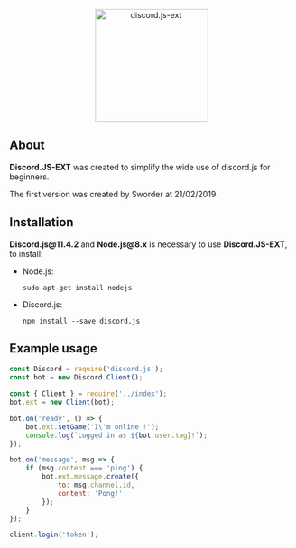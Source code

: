<p align="center">
  <img src="https://cdn.discordapp.com/attachments/548493810494210108/548493842328846351/djsext.png" alt="discord.js-ext" width="200px">
</p>

<h2>About</h2>

<p>
  <strong>Discord.JS-EXT</strong> was created to simplify the wide use of discord.js for beginners.
  
  The first version was created by Sworder at 21/02/2019.
</p>

<h2>Installation</h1>

<p>
  <strong>Discord.js@11.4.2</strong> and <strong>Node.js@8.x</strong> is necessary to use <strong>Discord.JS-EXT</strong>, to install:
  <ul>
   <li>Node.js:

```
sudo apt-get install nodejs
```

   </li>
    <li> Discord.js:
      
```
npm install --save discord.js
```
   </li>
  </ul>
</p>

<h2>Example usage</h1>

```js
const Discord = require('discord.js');
const bot = new Discord.Client();

const { Client } = require('../index');
bot.ext = new Client(bot);

bot.on('ready', () => {
    bot.ext.setGame('I\'m online !');
    console.log(`Logged in as ${bot.user.tag}!`);
});

bot.on('message', msg => {
    if (msg.content === 'ping') {
        bot.ext.message.create({
            to: msg.channel.id,
            content: 'Pong!'
        });
    }
});

client.login('token');
```
